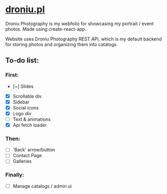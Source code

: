 # [droniu.pl](http://droniu.pl)

Droniu Photography is my webfolio for showcasing my portrait / event photos. Made using create-react-app.

Website uses Droniu Photography REST API, which is my default backend for storing photos and organizing them into catalogs.

## To-do list:

### First:
- [~] Slides
- [x] Scrollable div
- [x] Sidebar
- [x] Social icons
- [x] Logo div
- [ ] Text & animations
- [x] Api fetch loader

### Then:
- [ ] 'Back' arrow/button
- [ ] Contact Page
- [ ] Galleries

### Finally:
- [ ] Manage catalogs / admin ui
